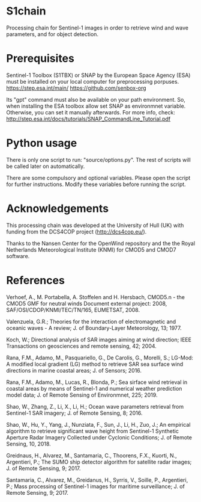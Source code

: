 # S1chain
Processing chain for Sentinel-1 images in order to retrieve wind and wave parameters, and for object detection.

# Prerequisites
Sentinel-1 Toolbox (S1TBX) or SNAP by the European Space Agency (ESA) must be installed on your local computer for preprocessing porpuses.
https://step.esa.int/main/
https://github.com/senbox-org

Its "gpt" command must also be available on your path environment. So, when installing the ESA toolbox allow set SNAP as environmnet variable. Otherwise, you can set it manually afterwards. For more info, check:
http://step.esa.int/docs/tutorials/SNAP_CommandLine_Tutorial.pdf

# Python usage
There is only one script to run: "source/options.py". The rest of scripts will be called later on automatically.

There are some compulsory and optional variables. Please open the script for further instructions. Modify these variables before running the script.

# Acknowledgements

This processing chain was developed at the University of Hull (UK) with funding from the DCS4COP project (http://dcs4cop.eu/).

Thanks to the Nansen Center for the OpenWind repository and the the Royal Netherlands Meteorological Institute (KNMI) for CMOD5 and CMOD7 software.

# References

Verhoef, A., M. Portabella, A. Stoffelen and H. Hersbach, CMOD5.n - the CMOD5 GMF for neutral winds Document external project: 2008, SAF/OSI/CDOP/KNMI/TEC/TN/165, EUMETSAT, 2008.

Valenzuela, G.R.; Theories for the interaction of electromagnetic and oceanic waves - A review; J. of Boundary-Layer Meteorology, 13; 1977.

Koch, W.; Directional analysis of SAR images aiming at wind direction; IEEE Transactions on geosciences and remote sensing, 42; 2004.

Rana, F.M., Adamo, M., Pasquariello, G., De Carolis, G., Morelli, S.; LG-Mod: A modified local gradient (LG) method to retrieve SAR sea surface wind directions in marine coastal areas; J. of Sensors; 2016.

Rana, F.M., Adamo, M., Lucas, R., Blonda, P.; Sea sirface wind retrieval in coastal areas by means of Sentinel-1 and numerical weather prediction model data; J. of Remote Sensing of Environmnet, 225; 2019.

Shao, W., Zhang, Z., Li, X., Li, H.; Ocean wave parameters retrieval from Sentinel-1 SAR imagery; J. of Remote Sensing, 8; 2016.

Shao, W., Hu, Y., Yang, J., Nunziata, F., Sun, J., Li, H., Zuo, J.; An empirical algorithm to retrieve significant wave height from Sentinel-1 Synthetic Aperture Radar Imagery Collected under Cyclonic Conditions; J. of Remote Sensing, 10, 2018.

Greidnaus, H., Alvarez, M., Santamaria, C., Thoorens, F.X., Kuorti, N., Argentieri, P.; The SUMO ship detector algorithm for satellite radar images; J. of Remote Sensing, 9; 2017.

Santamaria, C., Alvarez, M., Greidanus, H., Syrris, V., Soille, P., Argentieri, P.; Mass processing of Sentinel-1 images for maritime surveillance; J. of Remote Sensing, 9; 2017.
